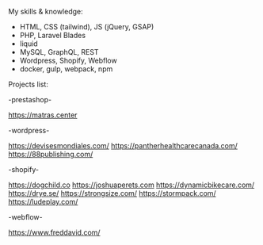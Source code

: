 My skills & knowledge:
- HTML, CSS (tailwind), JS (jQuery, GSAP)
- PHP, Laravel Blades
- liquid
- MySQL, GraphQL, REST
- Wordpress, Shopify, Webflow
- docker, gulp, webpack, npm

Projects list:

-prestashop-

https://matras.center

-wordpress-

https://devisesmondiales.com/
https://pantherhealthcarecanada.com/
https://88publishing.com/

-shopify-

https://dogchild.co
https://joshuaperets.com
https://dynamicbikecare.com/
https://drye.se/
https://strongsize.com/
https://stormpack.com/
https://ludeplay.com/

-webflow-

https://www.freddavid.com/
